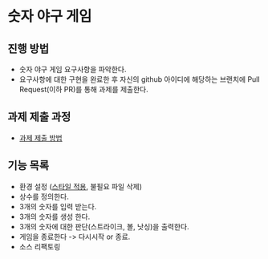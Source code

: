 # 숫자 야구 게임
## 진행 방법
* 숫자 야구 게임 요구사항을 파악한다.
* 요구사항에 대한 구현을 완료한 후 자신의 github 아이디에 해당하는 브랜치에 Pull Request(이하 PR)를 통해 과제를 제출한다.

## 과제 제출 과정
* [과제 제출 방법](https://github.com/next-step/nextstep-docs/tree/master/precourse)

## 기능 목록
* 환경 설정 ([스타일 적용](https://naver.github.io/hackday-conventions-java/#_intellij), 불필요 파일 삭제)
* 상수를 정의한다.
* 3개의 숫자를 입력 받는다.
* 3개의 숫자를 생성 한다.
* 3개의 숫자에 대한 판단(스트라이크, 볼, 낫싱)을 출력한다.
* 게임을 종료한다 -> 다시시작 or 종료. 
* 소스 리팩토링
